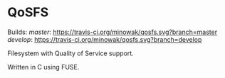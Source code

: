 # QoSFS

Builds:
*master*: https://travis-ci.org/minowak/qosfs.svg?branch=master
*develop*: https://travis-ci.org/minowak/qosfs.svg?branch=develop

Filesystem with Quality of Service support.

Written in C using FUSE.
